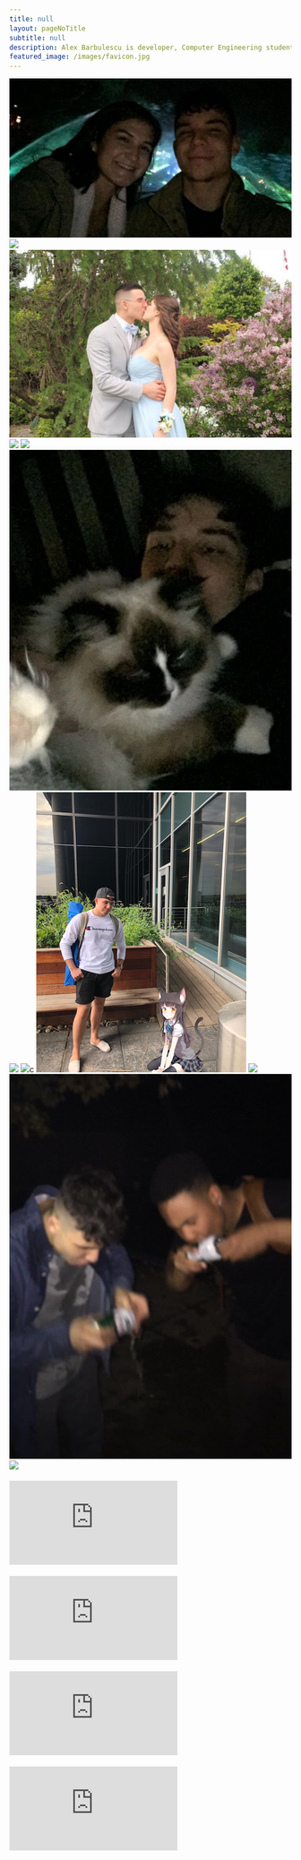 ```yaml
---
title: null
layout: pageNoTitle
subtitle: null
description: Alex Barbulescu is developer, Computer Engineering student, Apex Legends player (ex Fortnite player, sorry Fortnite) and Netflixer.
featured_image: /images/favicon.jpg
---
```

<script type="text/javascript">
	console.log("Train by day, Joe Rogan by night!")
</script>

<div class="gallery" data-columns="3">
	<img src="/images/about/me1.JPG">
    <img src="https://media.giphy.com/media/lDmsGbXcCuyOI/giphy.gif">
	<img src="/images/about/me2.JPG">
    <img src="/images/about/IMG_0862.jpg">
    <img src="https://media.giphy.com/media/st8fJ8DagstRm/giphy.gif">
	<img src="/images/about/me4.JPG">
    <img src="https://media.giphy.com/media/W5D9oEAJvOHaE/200.gif">
    <img src="http://45.media.tumblr.com/22af44e126286e681fac01edbbd558da/tumblr_no6dwrhKK41tzye0xo3_1280.gif">c
    <img src="/images/about/IMG_1079.png">
    <img src="https://media1.giphy.com/media/R1c7rUJA7uMoM/giphy.gif">
	<img src="/images/about/me6.JPG">
    <img src="https://media.giphy.com/media/bXbwe3elqW9DW/giphy.gif">
</div>

<br>
<div>
<div class="center">
    <iframe class="soundcloud" scrolling="no" frameborder="no" allow="autoplay" src="https://w.soundcloud.com/player/?url=https%3A//api.soundcloud.com/tracks/277279935&color=%23ff5500&auto_play=false&hide_related=false&show_comments=true&show_user=true&show_reposts=false&show_teaser=true&visual=true"></iframe>
    <br>
     <br>
    <iframe class="soundcloud"  scrolling="no" frameborder="no" allow="autoplay" src="https://w.soundcloud.com/player/?url=https%3A//api.soundcloud.com/tracks/593908995&color=%23ff5500&auto_play=false&hide_related=false&show_comments=true&show_user=true&show_reposts=false&show_teaser=true&visual=true"></iframe>
    <br>
     <br>
    <iframe class="soundcloud" scrolling="no" frameborder="no" allow="autoplay" src="https://w.soundcloud.com/player/?url=https%3A//api.soundcloud.com/tracks/168339659&color=%23ff5500&auto_play=false&hide_related=false&show_comments=true&show_user=true&show_reposts=false&show_teaser=true&visual=true"></iframe>
    <br>
     <br>
    <iframe class="soundcloud" scrolling="no" frameborder="no" allow="autoplay" src="https://w.soundcloud.com/player/?url=https%3A//api.soundcloud.com/tracks/315534364&color=%23ff5500&auto_play=false&hide_related=false&show_comments=true&show_user=true&show_reposts=false&show_teaser=true&visual=true"></iframe>
</div>
</div>
